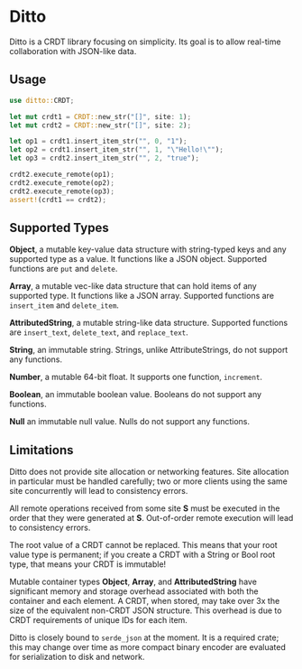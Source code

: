 Ditto
=====

Ditto is a CRDT library focusing on simplicity. Its goal is to allow real-time collaboration with JSON-like data.

## Usage

```rust
use ditto::CRDT;

let mut crdt1 = CRDT::new_str("[]", site: 1);
let mut crdt2 = CRDT::new_str("[]", site: 2);

let op1 = crdt1.insert_item_str("", 0, "1");
let op2 = crdt1.insert_item_str("", 1, "\"Hello!\"");
let op3 = crdt2.insert_item_str("", 2, "true");

crdt2.execute_remote(op1);
crdt2.execute_remote(op2);
crdt2.execute_remote(op3);
assert!(crdt1 == crdt2);
```

## Supported Types

**Object**, a mutable key-value data structure with string-typed keys and any supported type as a value. It functions like a JSON object. Supported functions are `put` and `delete`.

**Array**, a mutable vec-like data structure that can hold items of any supported type. It functions like a JSON array. Supported functions are `insert_item` and `delete_item`.

**AttributedString**, a mutable string-like data structure. Supported functions are `insert_text`, `delete_text`, and `replace_text`.

**String**, an immutable string. Strings, unlike AttributeStrings, do not support any functions.

**Number**, a mutable 64-bit float. It supports one function, `increment`.

**Boolean**, an immutable boolean value. Booleans do not support any functions.

**Null** an immutable null value. Nulls do not support any functions.

## Limitations

Ditto does not provide site allocation or networking features. Site allocation in particular must be handled carefully; two or more clients using the same site concurrently will lead to consistency errors.

All remote operations received from some site **S** must be executed in the order that they were generated at **S**. Out-of-order remote execution will lead to consistency errors.

The root value of a CRDT cannot be replaced. This means that your root value type is permanent; if you create a CRDT with a String or Bool root type, that means your CRDT is immutable!

Mutable container types **Object**, **Array**, and **AttributedString** have significant memory and storage overhead associated with both the container and each element. A CRDT, when stored, may take over 3x the size of the equivalent non-CRDT JSON structure. This overhead is due to CRDT requirements of unique IDs for each item.

Ditto is closely bound to `serde_json` at the moment. It is a required crate; this may change over time as more compact binary encoder are evaluated for serialization to disk and network.
